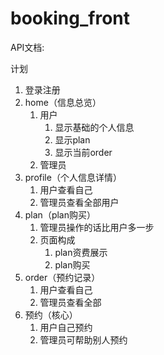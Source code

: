 # booking_front
 API文档:[](https://docs.apipost.cn/view/7ba4ca4871f01ab5)

计划

1. 登录注册
2. home（信息总览）
   1. 用户
      1. 显示基础的个人信息
      2. 显示plan
      3. 显示当前order
   2. 管理员
3. profile（个人信息详情）
   1. 用户查看自己
   2. 管理员查看全部用户
4. plan（plan购买）
   1. 管理员操作的话比用户多一步
   2. 页面构成
      1. plan资费展示
      2. plan购买
5. order（预约记录）
   1. 用户查看自己
   2. 管理员查看全部
6. 预约（核心）
   1. 用户自己预约
   2. 管理员可帮助别人预约



